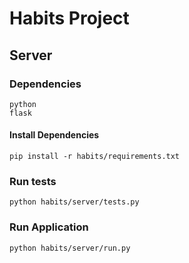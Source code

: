 # Habits Project

## Server

### Dependencies

```
python
flask
```

#### Install Dependencies

`pip install -r habits/requirements.txt`

### Run tests

`python habits/server/tests.py`

### Run Application

`python habits/server/run.py`

